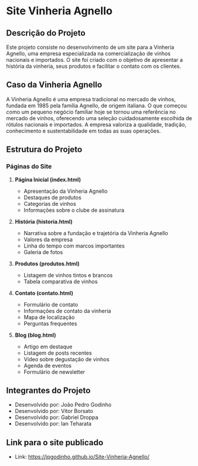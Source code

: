 # Site Vinheria Agnello

## Descrição do Projeto
Este projeto consiste no desenvolvimento de um site para a Vinheria Agnello, uma empresa especializada na comercialização de vinhos nacionais e importados. O site foi criado com o objetivo de apresentar a história da vinheria, seus produtos e facilitar o contato com os clientes.

## Caso da Vinheria Agnello
A Vinheria Agnello é uma empresa tradicional no mercado de vinhos, fundada em 1985 pela família Agnello, de origem italiana. O que começou como um pequeno negócio familiar hoje se tornou uma referência no mercado de vinhos, oferecendo uma seleção cuidadosamente escolhida de rótulos nacionais e importados. A empresa valoriza a qualidade, tradição, conhecimento e sustentabilidade em todas as suas operações.

## Estrutura do Projeto

### Páginas do Site

1. **Página Inicial (index.html)**
   - Apresentação da Vinheria Agnello
   - Destaques de produtos
   - Categorias de vinhos
   - Informações sobre o clube de assinatura

2. **História (historia.html)**
   - Narrativa sobre a fundação e trajetória da Vinheria Agnello
   - Valores da empresa
   - Linha do tempo com marcos importantes
   - Galeria de fotos

3. **Produtos (produtos.html)**
   - Listagem de vinhos tintos e brancos
   - Tabela comparativa de vinhos

4. **Contato (contato.html)**
   - Formulário de contato
   - Informações de contato da vinheria
   - Mapa de localização
   - Perguntas frequentes

5. **Blog (blog.html)**
   - Artigo em destaque
   - Listagem de posts recentes
   - Vídeo sobre degustação de vinhos
   - Agenda de eventos
   - Formulário de newsletter

## Integrantes do Projeto
- Desenvolvido por: João Pedro Godinho
- Desenvolvido por: Vítor Borsato
- Desenvolvido por: Gabriel Droppa
- Desenvolvido por: Ian Teharata

## Link para o site publicado
- Link: https://jpgodinho.github.io/Site-Vinheria-Agnello/